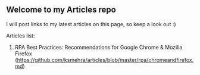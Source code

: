 ## Welcome to my Articles repo

I will post links to my latest articles on this page, so keep a look out :)

Articles list:
1. RPA Best Practices: Recommendations for Google Chrome & Mozilla Firefox (https://github.com/ksmehra/articles/blob/master/rpa/chromeandfirefox.md)
